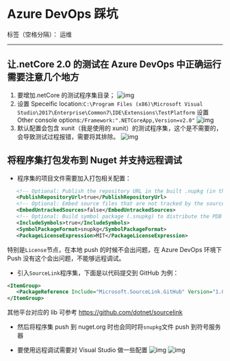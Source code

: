 ﻿# Azure DevOps 踩坑

标签（空格分隔）： 运维

---

## 让.netCore 2.0 的测试在 Azure DevOps 中正确运行需要注意几个地方

1. 要增加.netCore 的测试程序集目录；
   ![img](https://images2017.cnblogs.com/blog/282687/201801/282687-20180106102814362-1931048116.png)
2. 设置 Speceific location:`C:\Program Files (x86)\Microsoft Visual Studio\2017\Enterprise\Common7\IDE\Extensions\TestPlatform` 设置 Other console options:`/Framework:".NETCoreApp,Version=v2.0"`
   ![img](https://images2017.cnblogs.com/blog/282687/201801/282687-20180106102836815-515444835.png)
3. 默认配置会包含 xunit（我是使用的 xunit）的测试程序集，这个是不需要的，会导致测试过程报错，需要将其排除。
   ![img](https://images2017.cnblogs.com/blog/282687/201801/282687-20180106212604346-548141091.png)

## 将程序集打包发布到 Nuget 并支持远程调试

- 程序集的项目文件需要加入打包相关配置：

```xml
   <!-- Optional: Publish the repository URL in the built .nupkg (in the NuSpec <Repository> element) -->
   <PublishRepositoryUrl>true</PublishRepositoryUrl>
   <!-- Optional: Embed source files that are not tracked by the source control manager in the PDB -->
   <EmbedUntrackedSources>false</EmbedUntrackedSources>
   <!-- Optional: Build symbol package (.snupkg) to distribute the PDB containing Source Link -->
   <IncludeSymbols>true</IncludeSymbols>
   <SymbolPackageFormat>snupkg</SymbolPackageFormat>
   <PackageLicenseExpression>MIT</PackageLicenseExpression>
```

特别是`License`节点，在本地 push 的时候不会出问题，在 Azure DevOps 环境下 Push 没有这个会出问题，不能够远程调试。

- 引入`SourceLink`程序集，下面是以代码提交到 GitHub 为例：

```xml
<ItemGroup>
   <PackageReference Include="Microsoft.SourceLink.GitHub" Version="1.0.0" PrivateAssets="All" />
</ItemGroup>
```

其他平台对应的 lib 可参考 <https://github.com/dotnet/sourcelink>

- 然后将程序集 push 到 nuget.org 时也会同时将`snupkg`文件 push 到符号服务器

- 要使用远程调试需要对 Visual Studio 做一些配置
  ![img](https://i.imgur.com/Z1YY1Vc.png)
  ![img](https://i.imgur.com/DY5fjyN.png)
